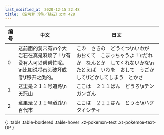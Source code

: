 ```yaml
---
last_modified_at: 2020-12-15 22:48
title: 《宝可梦 珍珠／钻石》文本 428
---
```

| 编号 | 中文 | 日文 |
| ---- | ---- | ---- |
| 0 | 这前面的洞穴有\n个大岩石在真是麻烦了！\r有没有人可以帮帮忙呢。\n比如说将石头破坏或者\f移开之类的。 | この　さきの　どうくつ\nいわが　おおくて　こまっちゃうよ！\rだれか　なんとか　してくれないかな\nたとえば　いわを　おして　うごかして\fどかしてしまう　とかさ |
| 1 | 这里是２１１号道路\n天冠山 | ここは　２１１ばん　どうろ\nテンガンざん |
| 2 | 这里是２１１号道路\n百代市 | ここは　２１１ばん　どうろ\nハクタイシティ |
{: .table .table-bordered .table-hover .xz-pokemon-text .xz-pokemon-text-DP }